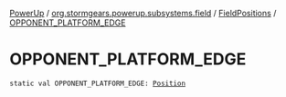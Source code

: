 [PowerUp](../../index.md) / [org.stormgears.powerup.subsystems.field](../index.md) / [FieldPositions](index.md) / [OPPONENT_PLATFORM_EDGE](./-o-p-p-o-n-e-n-t_-p-l-a-t-f-o-r-m_-e-d-g-e.md)

# OPPONENT_PLATFORM_EDGE

`static val OPPONENT_PLATFORM_EDGE: `[`Position`](../../org.stormgears.powerup.subsystems.navigator/-position/index.md)